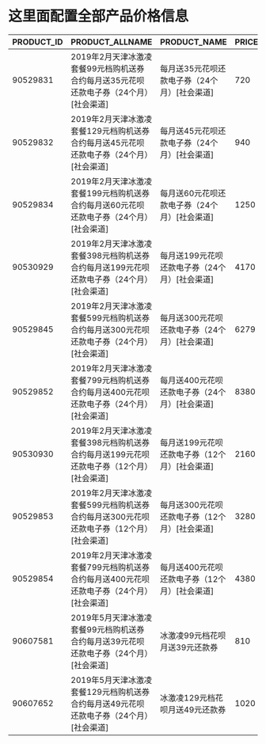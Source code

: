 
# 这里面配置全部产品价格信息

PRODUCT_ID | PRODUCT_ALLNAME | PRODUCT_NAME | PRICE:num
----------|----------|------|------
90529831 | 2019年2月天津冰激凌套餐99元档购机送券合约每月送35元花呗还款电子券（24个月）[社会渠道] | 每月送35元花呗还款电子券（24个月）[社会渠道] | 720
90529832 | 2019年2月天津冰激凌套餐129元档购机送券合约每月送45元花呗还款电子券（24个月）[社会渠道] | 每月送45元花呗还款电子券（24个月）[社会渠道] | 940
90529834 | 2019年2月天津冰激凌套餐199元档购机送券合约每月送60元花呗还款电子券（24个月）[社会渠道] | 每月送60元花呗还款电子券（24个月）[社会渠道] | 1250
90530929 | 2019年2月天津冰激凌套餐398元档购机送券合约每月送199元花呗还款电子券（24个月）[社会渠道] | 每月送199元花呗还款电子券（24个月）[社会渠道] | 4170
90529845 | 2019年2月天津冰激凌套餐599元档购机送券合约每月送300元花呗还款电子券（24个月）[社会渠道] | 每月送300元花呗还款电子券（24个月）[社会渠道] | 6279
90529852 | 2019年2月天津冰激凌套餐799元档购机送券合约每月送400元花呗还款电子券（24个月）[社会渠道] | 每月送400元花呗还款电子券（24个月）[社会渠道] | 8380
90530930 | 2019年2月天津冰激凌套餐398元档购机送券合约每月送199元花呗还款电子券（12个月）[社会渠道] | 每月送199元花呗还款电子券（12个月）[社会渠道] | 2160
90529853 | 2019年2月天津冰激凌套餐599元档购机送券合约每月送300元花呗还款电子券（12个月）[社会渠道] | 每月送300元花呗还款电子券（12个月）[社会渠道] | 3280
90529854 | 2019年2月天津冰激凌套餐799元档购机送券合约每月送400元花呗还款电子券（24个月）[社会渠道] | 每月送400元花呗还款电子券（12个月）[社会渠道] | 4380
90607581 | 2019年5月天津冰激凌套餐99元档购机送券合约每月送39元花呗还款电子券（24个月）[社会渠道] | 冰激凌99元档花呗月送39元还款券 | 810
90607652 | 2019年5月天津冰激凌套餐129元档购机送券合约每月送49元花呗还款电子券（24个月）[社会渠道] | 冰激凌129元档花呗月送49元还款券 | 1020
